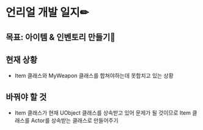# 언리얼 개발 일지✏



## 목표: 아이템 & 인벤토리 만들기🎁

## 현재 상황

* Item 클래스와 MyWeapon 클래스를 합쳐야하는데 못합치고 있는 상황


## 바꿔야 할 것

* Item 클래스가 현재 UObject 클래스를 상속받고 있어 문제가 될 것이므로 Item 클래스를 Actor를 상속받는 클래스로 만들어주기


